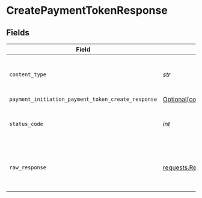 # CreatePaymentTokenResponse


## Fields

| Field                                                                                                                                      | Type                                                                                                                                       | Required                                                                                                                                   | Description                                                                                                                                |
| ------------------------------------------------------------------------------------------------------------------------------------------ | ------------------------------------------------------------------------------------------------------------------------------------------ | ------------------------------------------------------------------------------------------------------------------------------------------ | ------------------------------------------------------------------------------------------------------------------------------------------ |
| `content_type`                                                                                                                             | *str*                                                                                                                                      | :heavy_check_mark:                                                                                                                         | HTTP response content type for this operation                                                                                              |
| `payment_initiation_payment_token_create_response`                                                                                         | [Optional[components.PaymentInitiationPaymentTokenCreateResponse]](../../models/components/paymentinitiationpaymenttokencreateresponse.md) | :heavy_minus_sign:                                                                                                                         | OK                                                                                                                                         |
| `status_code`                                                                                                                              | *int*                                                                                                                                      | :heavy_check_mark:                                                                                                                         | HTTP response status code for this operation                                                                                               |
| `raw_response`                                                                                                                             | [requests.Response](https://requests.readthedocs.io/en/latest/api/#requests.Response)                                                      | :heavy_minus_sign:                                                                                                                         | Raw HTTP response; suitable for custom response parsing                                                                                    |